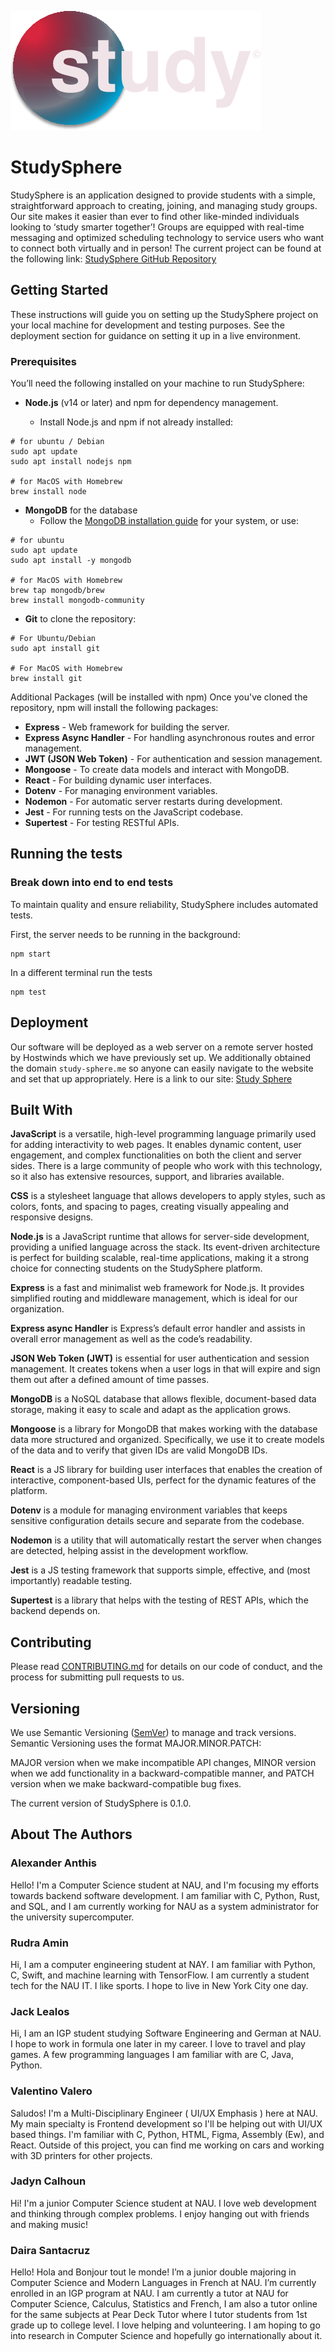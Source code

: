 ![Study Sphere Logo](Deliverables/res/daira_d4/S__study_COPY.png)
# StudySphere
StudySphere is an application designed to provide students with a simple, straightforward approach to creating, joining, and managing study groups. Our site makes it easier than ever to find other like-minded individuals looking to ‘study smarter together’! Groups are equipped with real-time messaging and optimized scheduling technology to service users who want to connect both virtually and in person! The current project can be found at the following link: [StudySphere GitHub Repository](https://github.com/jadynlaila/Study_Group_Platform)

## Getting Started

These instructions will guide you on setting up the StudySphere project on your local machine for development and testing purposes. See the deployment section for guidance on setting it up in a live environment.

### Prerequisites

You’ll need the following installed on your machine to run StudySphere:

- **Node.js** (v14 or later) and npm for dependency management.

  - Install Node.js and npm if not already installed:

```
# for ubuntu / Debian
sudo apt update
sudo apt install nodejs npm

# for MacOS with Homebrew
brew install node
```

- **MongoDB** for the database
  - Follow the [MongoDB installation guide](https://www.mongodb.com/docs/manual/installation/) for your system, or use:

```
# for ubuntu 
sudo apt update
sudo apt install -y mongodb

# for MacOS with Homebrew
brew tap mongodb/brew
brew install mongodb-community
```  

- **Git** to clone the repository:

```
# For Ubuntu/Debian
sudo apt install git

# For MacOS with Homebrew
brew install git
```
Additional Packages (will be installed with npm)
Once you've cloned the repository, npm will install the following packages:

- **Express** - Web framework for building the server.
- **Express Async Handler** - For handling asynchronous routes and error management.
- **JWT (JSON Web Token)** - For authentication and session management.
- **Mongoose** - To create data models and interact with MongoDB.
- **React** - For building dynamic user interfaces.
- **Dotenv** - For managing environment variables.
- **Nodemon** - For automatic server restarts during development.
- **Jest** - For running tests on the JavaScript codebase.
- **Supertest** - For testing RESTful APIs.

## Running the tests


### Break down into end to end tests

To maintain quality and ensure reliability, StudySphere includes automated tests.

First, the server needs to be running in the background:
```
npm start
```
In a different terminal run the tests

```
npm test
```


## Deployment

Our software will be deployed as a web server on a remote server hosted by Hostwinds which we have previously set up. We additionally obtained the domain `study-sphere.me` so anyone can easily navigate to the website and set that up appropriately.
Here is a link to our site: [Study Sphere](http://study-sphere.me/)

## Built With


**JavaScript** is a versatile, high-level programming language primarily used for adding interactivity to web pages. It enables dynamic content, user engagement, and complex functionalities on both the client and server sides. There is a large community of people who work with this technology, so it also has extensive resources, support, and libraries available.

**CSS** is a stylesheet language that allows developers to apply styles, such as colors, fonts, and spacing to pages, creating visually appealing and responsive designs.

**Node.js** is a JavaScript runtime that allows for server-side development, providing a unified language across the stack. Its event-driven architecture is perfect for building scalable, real-time applications, making it a strong choice for connecting students on the StudySphere platform.

**Express** is a fast and minimalist web framework for Node.js. It provides simplified routing and middleware management, which is ideal for our organization.

**Express async Handler** is Express’s default error handler and assists in overall error management as well as the code’s readability.

**JSON Web Token (JWT)** is essential for user authentication and session management. It creates tokens when a user logs in that will expire and sign them out after a defined amount of time passes.

**MongoDB** is a NoSQL database that allows flexible, document-based data storage, making it easy to scale and adapt as the application grows.

**Mongoose** is a library for MongoDB that makes working with the database data more structured and organized. Specifically, we use it to create models of the data and to verify that given IDs are valid MongoDB IDs.

**React** is a JS library for building user interfaces that enables the creation of interactive, component-based UIs, perfect for the dynamic features of the platform.

**Dotenv** is a module for managing environment variables that keeps sensitive configuration details secure and separate from the codebase.

**Nodemon** is a utility that will automatically restart the server when changes are detected, helping assist in the development workflow.

**Jest** is a JS testing framework that supports simple, effective, and (most importantly) readable testing.

**Supertest** is a library that helps with the testing of REST APIs, which the backend depends on.

## Contributing

Please read [CONTRIBUTING.md](CONTRIBUTING.md) for details on our code of conduct, and the process for submitting pull requests to us.

## Versioning

We use Semantic Versioning ([SemVer](http://semver.org/)) to manage and track versions. Semantic Versioning uses the format MAJOR.MINOR.PATCH:

MAJOR version when we make incompatible API changes,
MINOR version when we add functionality in a backward-compatible manner, and
PATCH version when we make backward-compatible bug fixes.

The current version of StudySphere is 0.1.0. 
 


## About The Authors
### Alexander Anthis
Hello! I'm a Computer Science student at NAU, and I'm focusing my efforts towards backend software development. I am familiar with C, Python, Rust, and SQL, and I am currently working for NAU as a system administrator  for the university supercomputer.

### Rudra Amin
Hi, I am a computer engineering student at NAY. I am familiar with Python, C, Swift, and machine learning with TensorFlow. I am currently a student tech for the NAU IT. I like sports. I hope to live in New York City one day.

### Jack Lealos
Hi, I am an IGP student studying Software Engineering and German at NAU. I hope to work in formula one later in my career. I love to travel and play games. A few programming languages I am familiar with are C, Java, Python.

### Valentino Valero
Saludos! I'm a Multi-Disciplinary Engineer ( UI/UX Emphasis ) here at NAU. My main specialty is Frontend development so I'll be helping out with UI/UX based things. I'm familiar with C, Python, HTML, Figma, Assembly (Ew), and React. Outside of this project, you can find me working on cars and working with 3D printers for other projects.

### Jadyn Calhoun
Hi! I'm a junior Computer Science student at NAU. I love web development and thinking through complex problems. I enjoy hanging out with friends and making music!

### Daira Santacruz
Hello! Hola and Bonjour tout le monde! I’m a junior double majoring in Computer Science and Modern Languages in French at NAU. I’m currently enrolled in an IGP program at NAU. I am currently a tutor at NAU for Computer Science, Calculus, Statistics and French, I am also a tutor online for the same subjects at Pear Deck Tutor where I tutor students from 1st grade up to college level. I love helping and volunteering. I am hoping to go into research in Computer Science and hopefully go internationally about it. 
